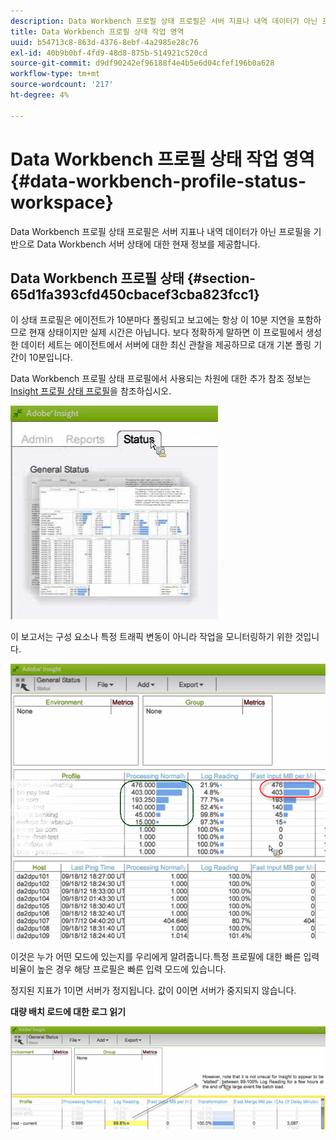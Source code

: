 ```yaml
---
description: Data Workbench 프로필 상태 프로필은 서버 지표나 내역 데이터가 아닌 프로필을 기반으로 Data Workbench 서버 상태에 대한 현재 정보를 제공합니다.
title: Data Workbench 프로필 상태 작업 영역
uuid: b54713c8-863d-4376-8ebf-4a2985e28c76
exl-id: 40b9b0bf-4fd9-48d8-875b-514921c520cd
source-git-commit: d9df90242ef96188f4e4b5e6d04cfef196b0a628
workflow-type: tm+mt
source-wordcount: '217'
ht-degree: 4%

---
```


# Data Workbench 프로필 상태 작업 영역{#data-workbench-profile-status-workspace}

Data Workbench 프로필 상태 프로필은 서버 지표나 내역 데이터가 아닌 프로필을 기반으로 Data Workbench 서버 상태에 대한 현재 정보를 제공합니다.

## Data Workbench 프로필 상태 {#section-65d1fa393cfd450cbacef3cba823fcc1}

이 상태 프로필은 에이전트가 10분마다 폴링되고 보고에는 항상 이 10분 지연을 포함하므로 현재 상태이지만 실제 시간은 아닙니다. 보다 정확하게 말하면 이 프로필에서 생성한 데이터 세트는 에이전트에서 서버에 대한 최신 관찰을 제공하므로 대개 기본 폴링 기간이 10분입니다.

Data Workbench 프로필 상태 프로필에서 사용되는 차원에 대한 추가 참조 정보는 [Insight 프로필 상태 프로필](../../../home/monitoring-installation/monitoring-profiles/monitoring-profile-using.md#concept-d4cd7da41c8a42bab4aea25418264e64)을 참조하십시오.

![](assets/Status_General_Status.png)

이 보고서는 구성 요소나 특정 트래픽 변동이 아니라 작업을 모니터링하기 위한 것입니다.

![](assets/Status_General_page.png)

이것은 누가 어떤 모드에 있는지를 우리에게 알려줍니다.특정 프로필에 대한 빠른 입력 비율이 높은 경우 해당 프로필은 빠른 입력 모드에 있습니다.

정지된 지표가 1이면 서버가 정지됩니다. 값이 0이면 서버가 중지되지 않습니다.

**대량 배치 로드에 대한 로그 읽기**

![](assets/Status_General_stalled_log.png)
